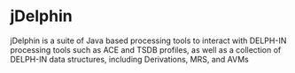 # jDelphin
jDelphin is a suite of Java based processing tools to interact with DELPH-IN processing tools such as ACE and TSDB profiles, as well as a collection of DELPH-IN data structures, including Derivations, MRS, and AVMs
